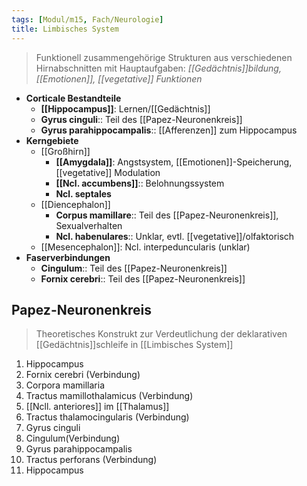 ```yaml
---
tags: [Modul/m15, Fach/Neurologie]
title: Limbisches System
---
```

> Funktionell zusammengehörige Strukturen aus verschiedenen Hirnabschnitten mit Hauptaufgaben: *[[Gedächtnis]]bildung, [[Emotionen]], [[vegetative]] Funktionen*
- **Corticale Bestandteile**
	- **[[Hippocampus]]**: Lernen/[[Gedächtnis]]
	- **Gyrus cinguli**:: Teil des [[Papez-Neuronenkreis]]
	- **Gyrus parahippocampalis**:: [[Afferenzen]] zum Hippocampus
- **Kerngebiete**
	- [[Großhirn]]
		- **[[Amygdala]]**: Angstsystem, [[Emotionen]]-Speicherung, [[vegetative]] Modulation
		- **[[Ncl. accumbens]]**:: Belohnungssystem
		- **Ncl. septales** 
	- [[Diencephalon]]
		- **Corpus mamillare**:: Teil des [[Papez-Neuronenkreis]], Sexualverhalten
		- **Ncl. habenulares**:: Unklar, evtl. [[vegetative]]/olfaktorisch
	- [[Mesencephalon]]: Ncl. interpeduncularis (unklar)
- **Faserverbindungen**
	- **Cingulum**:: Teil des [[Papez-Neuronenkreis]]
	- **Fornix cerebri**:: Teil des [[Papez-Neuronenkreis]]

## Papez-Neuronenkreis
> Theoretisches Konstrukt zur Verdeutlichung der deklarativen [[Gedächtnis]]schleife in [[Limbisches System]]
1. Hippocampus
2. Fornix cerebri (Verbindung)
3. Corpora mamillaria
4. Tractus mamillothalamicus (Verbindung)
5. [[Ncll. anteriores]] im [[Thalamus]]
6. Tractus thalamocingularis (Verbindung)
7. Gyrus cinguli
8. Cingulum(Verbindung)
9. Gyrus parahippocampalis
10. Tractus perforans (Verbindung)
11. Hippocampus